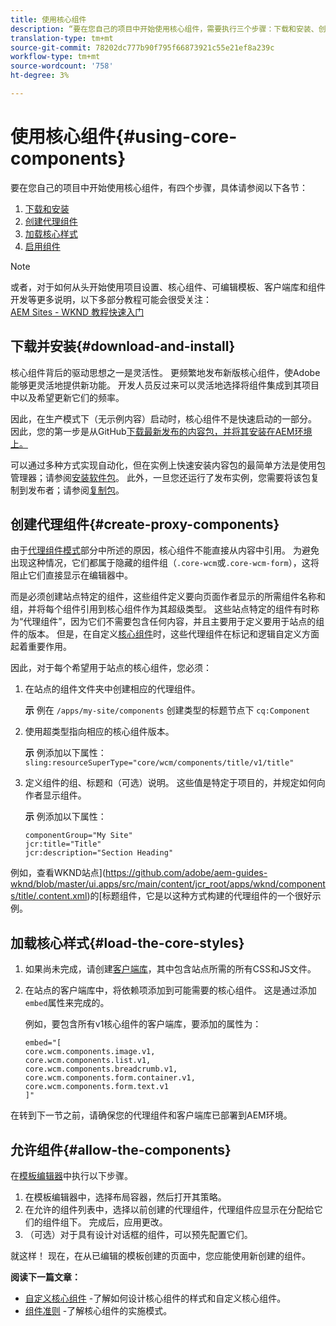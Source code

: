 ```yaml
---
title: 使用核心组件
description: “要在您自己的项目中开始使用核心组件，需要执行三个步骤：下载和安装、创建代理组件、加载核心样式并允许模板上的组件。”
translation-type: tm+mt
source-git-commit: 78202dc777b90f795f66873921c55e21ef8a239c
workflow-type: tm+mt
source-wordcount: '758'
ht-degree: 3%

---
```



# 使用核心组件{#using-core-components}

要在您自己的项目中开始使用核心组件，有四个步骤，具体请参阅以下各节：

1. [下载和安装](#download-and-install)
1. [创建代理组件](#create-proxy-components)
1. [加载核心样式](#load-the-core-styles)
1. [启用组件](#allow-the-components)

>[!NOTE]
>
>或者，对于如何从头开始使用项目设置、核心组件、可编辑模板、客户端库和组件开发等更多说明，以下多部分教程可能会很受关注：\
>[AEM Sites - WKND 教程快速入门](https://docs.adobe.com/content/help/en/experience-manager-learn/getting-started-wknd-tutorial-develop/overview.html)

## 下载并安装{#download-and-install}

核心组件背后的驱动思想之一是灵活性。 更频繁地发布新版核心组件，使Adobe能够更灵活地提供新功能。 开发人员反过来可以灵活地选择将组件集成到其项目中以及希望更新它们的频率。

因此，在生产模式下（无示例内容）启动时，核心组件不是快速启动的一部分。 因此，您的第一步是从GitHub[下载最新发布的内容包，并将其安装在AEM环境上。](https://github.com/adobe/aem-core-wcm-components/releases/latest)

可以通过多种方式实现自动化，但在实例上快速安装内容包的最简单方法是使用包管理器；请参阅[安装软件包](https://docs.adobe.com/content/help/en/experience-manager-65/administering/contentmanagement/package-manager.html#installing-packages)。 此外，一旦您还运行了发布实例，您需要将该包复制到发布者；请参阅[复制包](https://docs.adobe.com/content/help/en/experience-manager-65/administering/contentmanagement/package-manager.html#replicating-packages)。

## 创建代理组件{#create-proxy-components}

由于[代理组件模式](/help/developing/guidelines.md#proxy-component-pattern)部分中所述的原因，核心组件不能直接从内容中引用。 为避免出现这种情况，它们都属于隐藏的组件组（`.core-wcm`或`.core-wcm-form`），这将阻止它们直接显示在编辑器中。

而是必须创建站点特定的组件，这些组件定义要向页面作者显示的所需组件名称和组，并将每个组件引用到核心组件作为其超级类型。 这些站点特定的组件有时称为“代理组件”，因为它们不需要包含任何内容，并且主要用于定义要用于站点的组件的版本。 但是，在自定义[核心组件](/help/developing/customizing.md)时，这些代理组件在标记和逻辑自定义方面起着重要作用。

因此，对于每个希望用于站点的核心组件，您必须：

1. 在站点的组件文件夹中创建相应的代理组件。

   **示**
例在 `/apps/my-site/components` 创建类型的标题节点下  `cq:Component`

1. 使用超类型指向相应的核心组件版本。

   **示**
例添加以下属性：\
   `sling:resourceSuperType="core/wcm/components/title/v1/title"`

1. 定义组件的组、标题和（可选）说明。 这些值是特定于项目的，并规定如何向作者显示组件。

   **示**
例添加以下属性：

   ```shell
   componentGroup="My Site"
   jcr:title="Title"  
   jcr:description="Section Heading"
   ```

例如，查看WKND站点](https://github.com/adobe/aem-guides-wknd/blob/master/ui.apps/src/main/content/jcr_root/apps/wknd/components/title/.content.xml)的[标题组件，它是以这种方式构建的代理组件的一个很好示例。

## 加载核心样式{#load-the-core-styles}

1. 如果尚未完成，请创建[客户端库](https://docs.adobe.com/content/help/en/experience-manager-65/developing/introduction/clientlibs.html)，其中包含站点所需的所有CSS和JS文件。
1. 在站点的客户端库中，将依赖项添加到可能需要的核心组件。 这是通过添加`embed`属性来完成的。

   例如，要包含所有v1核心组件的客户端库，要添加的属性为：

   ```shell
   embed="[  
   core.wcm.components.image.v1,  
   core.wcm.components.list.v1,  
   core.wcm.components.breadcrumb.v1,  
   core.wcm.components.form.container.v1,  
   core.wcm.components.form.text.v1  
   ]"
   ```

在转到下一节之前，请确保您的代理组件和客户端库已部署到AEM环境。

## 允许组件{#allow-the-components}

在[模板编辑器](https://docs.adobe.com/content/help/en/experience-manager-cloud-service/sites/authoring/features/templates.html)中执行以下步骤。

1. 在模板编辑器中，选择布局容器，然后打开其策略。
1. 在允许的组件列表中，选择以前创建的代理组件，代理组件应显示在分配给它们的组件组下。 完成后，应用更改。
1. （可选）对于具有设计对话框的组件，可以预先配置它们。

就这样！ 现在，在从已编辑的模板创建的页面中，您应能使用新创建的组件。

**阅读下一篇文章：**

* [自定义核心组件](/help/developing/customizing.md) -了解如何设计核心组件的样式和自定义核心组件。
* [组件准则](/help/developing/guidelines.md) -了解核心组件的实施模式。
